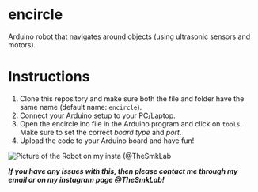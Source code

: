 # encircle
Arduino robot that navigates around objects (using ultrasonic sensors and motors).

# Instructions
1. Clone this repository  and make sure both the file and folder have the same name (default name: `encircle`).
2. Connect your Arduino setup to your PC/Laptop.
3. Open the encircle.ino file in the Arduino program and click on `tools`. Make sure to set the correct *board type* and *port*.
4. Upload the code to your Arduino board and have fun!

![Picture of the Robot on my insta &#40;@TheSmkLab](https://lh3.googleusercontent.com/s-GbKhQjARE5L8iRD77DxqHvSHCdhCbXZla1iG0xar00WFVFbrRiejOXG7cW4H8pVWorC1mWQegzOg "Picture of the Robot on my insta &#40;@TheSmkLab&#40;")

***If you have any issues with this, then please contact me through my email or on my instagram page @TheSmkLab!*** 

